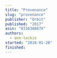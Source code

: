 ```yaml
---
title: "Provenance"
slug: "provenance"
publisher: "Orbit"
published: "2017"
asin: "031638867X"
authors:
  - ann-leckie
started: "2018-01-28"
finished:
---
```

